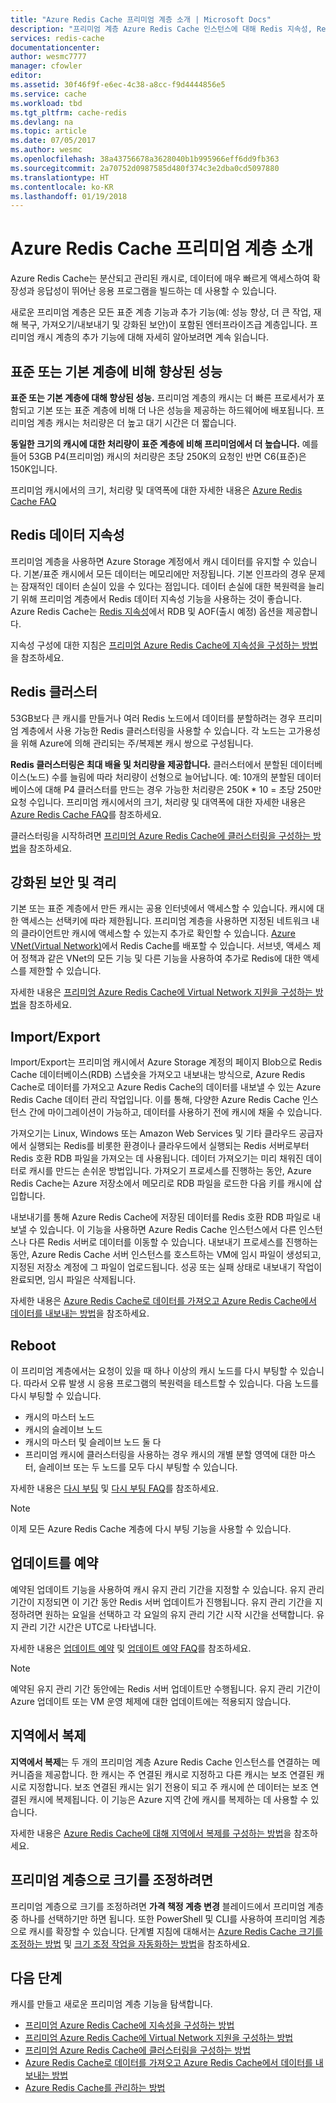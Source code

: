 ```yaml
---
title: "Azure Redis Cache 프리미엄 계층 소개 | Microsoft Docs"
description: "프리미엄 계층 Azure Redis Cache 인스턴스에 대해 Redis 지속성, Redis 클러스터링 및 VNET 지원을 만들고 관리하는 방법에 대해 알아봅니다."
services: redis-cache
documentationcenter: 
author: wesmc7777
manager: cfowler
editor: 
ms.assetid: 30f46f9f-e6ec-4c38-a8cc-f9d4444856e5
ms.service: cache
ms.workload: tbd
ms.tgt_pltfrm: cache-redis
ms.devlang: na
ms.topic: article
ms.date: 07/05/2017
ms.author: wesmc
ms.openlocfilehash: 38a43756678a3628040b1b995966eff6dd9fb363
ms.sourcegitcommit: 2a70752d0987585d480f374c3e2dba0cd5097880
ms.translationtype: HT
ms.contentlocale: ko-KR
ms.lasthandoff: 01/19/2018
---
```

# <a name="introduction-to-the-azure-redis-cache-premium-tier"></a>Azure Redis Cache 프리미엄 계층 소개
Azure Redis Cache는 분산되고 관리된 캐시로, 데이터에 매우 빠르게 액세스하여 확장성과 응답성이 뛰어난 응용 프로그램을 빌드하는 데 사용할 수 있습니다. 

새로운 프리미엄 계층은 모든 표준 계층 기능과 추가 기능(예: 성능 향상, 더 큰 작업, 재해 복구, 가져오기/내보내기 및 강화된 보안)이 포함된 엔터프라이즈급 계층입니다. 프리미엄 캐시 계층의 추가 기능에 대해 자세히 알아보려면 계속 읽습니다.

## <a name="better-performance-compared-to-standard-or-basic-tier"></a>표준 또는 기본 계층에 비해 향상된 성능
**표준 또는 기본 계층에 대해 향상된 성능.** 프리미엄 계층의 캐시는 더 빠른 프로세서가 포함되고 기본 또는 표준 계층에 비해 더 나은 성능을 제공하는 하드웨어에 배포됩니다. 프리미엄 계층 캐시는 처리량은 더 높고 대기 시간은 더 짧습니다. 

**동일한 크기의 캐시에 대한 처리량이 표준 계층에 비해 프리미엄에서 더 높습니다.** 예를 들어 53GB P4(프리미엄) 캐시의 처리량은 초당 250K의 요청인 반면 C6(표준)은 150K입니다.

프리미엄 캐시에서의 크기, 처리량 및 대역폭에 대한 자세한 내용은 [Azure Redis Cache FAQ](cache-faq.md#what-redis-cache-offering-and-size-should-i-use)

## <a name="redis-data-persistence"></a>Redis 데이터 지속성
프리미엄 계층을 사용하면 Azure Storage 계정에서 캐시 데이터를 유지할 수 있습니다. 기본/표준 캐시에서 모든 데이터는 메모리에만 저장됩니다. 기본 인프라의 경우 문제는 잠재적인 데이터 손실이 있을 수 있다는 점입니다. 데이터 손실에 대한 복원력을 늘리기 위해 프리미엄 계층에서 Redis 데이터 지속성 기능을 사용하는 것이 좋습니다. Azure Redis Cache는 [Redis 지속성](http://redis.io/topics/persistence)에서 RDB 및 AOF(출시 예정) 옵션을 제공합니다. 

지속성 구성에 대한 지침은 [프리미엄 Azure Redis Cache에 지속성을 구성하는 방법](cache-how-to-premium-persistence.md)을 참조하세요.

## <a name="redis-cluster"></a>Redis 클러스터
53GB보다 큰 캐시를 만들거나 여러 Redis 노드에서 데이터를 분할하려는 경우 프리미엄 계층에서 사용 가능한 Redis 클러스터링을 사용할 수 있습니다. 각 노드는 고가용성을 위해 Azure에 의해 관리되는 주/복제본 캐시 쌍으로 구성됩니다. 

**Redis 클러스터링은 최대 배율 및 처리량을 제공합니다.** 클러스터에서 분할된 데이터베이스(노드) 수를 늘림에 따라 처리량이 선형으로 늘어납니다. 예: 10개의 분할된 데이터베이스에 대해 P4 클러스터를 만드는 경우 가능한 처리량은 250K * 10 = 초당 250만 요청 수입니다. 프리미엄 캐시에서의 크기, 처리량 및 대역폭에 대한 자세한 내용은 [Azure Redis Cache FAQ](cache-faq.md#what-redis-cache-offering-and-size-should-i-use)를 참조하세요.

클러스터링을 시작하려면 [프리미엄 Azure Redis Cache에 클러스터링을 구성하는 방법](cache-how-to-premium-clustering.md)을 참조하세요.

## <a name="enhanced-security-and-isolation"></a>강화된 보안 및 격리
기본 또는 표준 계층에서 만든 캐시는 공용 인터넷에서 액세스할 수 있습니다. 캐시에 대한 액세스는 선택키에 따라 제한됩니다. 프리미엄 계층을 사용하면 지정된 네트워크 내의 클라이언트만 캐시에 액세스할 수 있는지 추가로 확인할 수 있습니다. [Azure VNet(Virtual Network)](https://azure.microsoft.com/services/virtual-network/)에서 Redis Cache를 배포할 수 있습니다. 서브넷, 액세스 제어 정책과 같은 VNet의 모든 기능 및 다른 기능을 사용하여 추가로 Redis에 대한 액세스를 제한할 수 있습니다.

자세한 내용은 [프리미엄 Azure Redis Cache에 Virtual Network 지원을 구성하는 방법](cache-how-to-premium-vnet.md)을 참조하세요.

## <a name="importexport"></a>Import/Export
Import/Export는 프리미엄 캐시에서 Azure Storage 계정의 페이지 Blob으로 Redis Cache 데이터베이스(RDB) 스냅숏을 가져오고 내보내는 방식으로, Azure Redis Cache로 데이터를 가져오고 Azure Redis Cache의 데이터를 내보낼 수 있는 Azure Redis Cache 데이터 관리 작업입니다. 이를 통해, 다양한 Azure Redis Cache 인스턴스 간에 마이그레이션이 가능하고, 데이터를 사용하기 전에 캐시에 채울 수 있습니다.

가져오기는 Linux, Windows 또는 Amazon Web Services 및 기타 클라우드 공급자에서 실행되는 Redis를 비롯한 환경이나 클라우드에서 실행되는 Redis 서버로부터 Redis 호환 RDB 파일을 가져오는 데 사용됩니다. 데이터 가져오기는 미리 채워진 데이터로 캐시를 만드는 손쉬운 방법입니다. 가져오기 프로세스를 진행하는 동안, Azure Redis Cache는 Azure 저장소에서 메모리로 RDB 파일을 로드한 다음 키를 캐시에 삽입합니다.

내보내기를 통해 Azure Redis Cache에 저장된 데이터를 Redis 호환 RDB 파일로 내보낼 수 있습니다. 이 기능을 사용하면 Azure Redis Cache 인스턴스에서 다른 인스턴스나 다른 Redis 서버로 데이터를 이동할 수 있습니다. 내보내기 프로세스를 진행하는 동안, Azure Redis Cache 서버 인스턴스를 호스트하는 VM에 임시 파일이 생성되고, 지정된 저장소 계정에 그 파일이 업로드됩니다. 성공 또는 실패 상태로 내보내기 작업이 완료되면, 임시 파일은 삭제됩니다.

자세한 내용은 [Azure Redis Cache로 데이터를 가져오고 Azure Redis Cache에서 데이터를 내보내는 방법](cache-how-to-import-export-data.md)을 참조하세요.

## <a name="reboot"></a>Reboot
이 프리미엄 계층에서는 요청이 있을 때 하나 이상의 캐시 노드를 다시 부팅할 수 있습니다. 따라서 오류 발생 시 응용 프로그램의 복원력을 테스트할 수 있습니다. 다음 노드를 다시 부팅할 수 있습니다.

* 캐시의 마스터 노드
* 캐시의 슬레이브 노드
* 캐시의 마스터 및 슬레이브 노드 둘 다
* 프리미엄 캐시에 클러스터링을 사용하는 경우 캐시의 개별 분할 영역에 대한 마스터, 슬레이브 또는 두 노드를 모두 다시 부팅할 수 있습니다.

자세한 내용은 [다시 부팅](cache-administration.md#reboot) 및 [다시 부팅 FAQ](cache-administration.md#reboot-faq)를 참조하세요.

>[!NOTE]
>이제 모든 Azure Redis Cache 계층에 다시 부팅 기능을 사용할 수 있습니다.
>
>

## <a name="schedule-updates"></a>업데이트를 예약
예약된 업데이트 기능을 사용하여 캐시 유지 관리 기간을 지정할 수 있습니다. 유지 관리 기간이 지정되면 이 기간 동안 Redis 서버 업데이트가 진행됩니다. 유지 관리 기간을 지정하려면 원하는 요일을 선택하고 각 요일의 유지 관리 기간 시작 시간을 선택합니다. 유지 관리 기간 시간은 UTC로 나타냅니다. 

자세한 내용은 [업데이트 예약](cache-administration.md#schedule-updates) 및 [업데이트 예약 FAQ](cache-administration.md#schedule-updates-faq)를 참조하세요.

> [!NOTE]
> 예약된 유지 관리 기간 동안에는 Redis 서버 업데이트만 수행됩니다. 유지 관리 기간이 Azure 업데이트 또는 VM 운영 체제에 대한 업데이트에는 적용되지 않습니다.
> 
> 

## <a name="geo-replication"></a>지역에서 복제

**지역에서 복제**는 두 개의 프리미엄 계층 Azure Redis Cache 인스턴스를 연결하는 메커니즘을 제공합니다. 한 캐시는 주 연결된 캐시로 지정하고 다른 캐시는 보조 연결된 캐시로 지정합니다. 보조 연결된 캐시는 읽기 전용이 되고 주 캐시에 쓴 데이터는 보조 연결된 캐시에 복제됩니다. 이 기능은 Azure 지역 간에 캐시를 복제하는 데 사용할 수 있습니다.

자세한 내용은 [Azure Redis Cache에 대해 지역에서 복제를 구성하는 방법](cache-how-to-geo-replication.md)을 참조하세요.


## <a name="to-scale-to-the-premium-tier"></a>프리미엄 계층으로 크기를 조정하려면
프리미엄 계층으로 크기를 조정하려면 **가격 책정 계층 변경** 블레이드에서 프리미엄 계층 중 하나를 선택하기만 하면 됩니다. 또한 PowerShell 및 CLI를 사용하여 프리미엄 계층으로 캐시를 확장할 수 있습니다. 단계별 지침에 대해서는 [Azure Redis Cache 크기를 조정하는 방법](cache-how-to-scale.md) 및 [크기 조정 작업을 자동화하는 방법](cache-how-to-scale.md#how-to-automate-a-scaling-operation)을 참조하세요.

## <a name="next-steps"></a>다음 단계
캐시를 만들고 새로운 프리미엄 계층 기능을 탐색합니다.

* [프리미엄 Azure Redis Cache에 지속성을 구성하는 방법](cache-how-to-premium-persistence.md)
* [프리미엄 Azure Redis Cache에 Virtual Network 지원을 구성하는 방법](cache-how-to-premium-vnet.md)
* [프리미엄 Azure Redis Cache에 클러스터링을 구성하는 방법](cache-how-to-premium-clustering.md)
* [Azure Redis Cache로 데이터를 가져오고 Azure Redis Cache에서 데이터를 내보내는 방법](cache-how-to-import-export-data.md)
* [Azure Redis Cache를 관리하는 방법](cache-administration.md)

